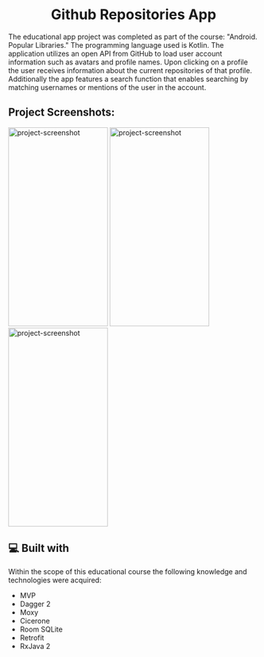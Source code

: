 <h1 align="center" id="title">Github Repositories App</h1>

<p id="description">
  
The educational app project was completed as part of the course: "Android. Popular Libraries." The programming language used is Kotlin. The application utilizes an open API from GitHub to load user account information such as avatars and profile names. Upon clicking on a profile the user receives information about the current repositories of that profile. Additionally the app features a search function that enables searching by matching usernames or mentions of the user in the account.</p>

<h2>Project Screenshots:</h2>

<img src="https://gdurl.com/SNINW" alt="project-screenshot" width="200" height="400/">    <img src="https://gdurl.com/p2za" alt="project-screenshot" width="200" height="400/">    <img src="https://gdurl.com/l_nb" alt="project-screenshot" width="200" height="400/">

<h2>💻 Built with</h2>

Within the scope of this educational course the following knowledge and technologies were acquired:

*   MVP
*   Dagger 2
*   Moxy
*   Cicerone
*   Room SQLite
*   Retrofit
*   RxJava 2
